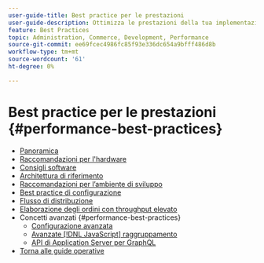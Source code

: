 ```yaml
---
user-guide-title: Best practice per le prestazioni
user-guide-description: Ottimizza le prestazioni della tua implementazione Adobe Commerce o di produzione di Magento Open Source utilizzando i nostri consigli.
feature: Best Practices
topic: Administration, Commerce, Development, Performance
source-git-commit: ee69fcec4986fc85f93e336dc654a9bfff486d8b
workflow-type: tm+mt
source-wordcount: '61'
ht-degree: 0%

---
```



# Best practice per le prestazioni {#performance-best-practices}

- [Panoramica](overview.md)
- [Raccomandazioni per l&#39;hardware](hardware.md)
- [Consigli software](software.md)
- [Architettura di riferimento](reference-architecture.md)
- [Raccomandazioni per l’ambiente di sviluppo](development-environment.md)
- [Best practice di configurazione](configuration.md)
- [Flusso di distribuzione](deployment-flow.md)
- [Elaborazione degli ordini con throughput elevato](high-throughput-order-processing.md)
- Concetti avanzati {#performance-best-practices}
   - [Configurazione avanzata](advanced-setup.md)
   - [Avanzate [!DNL JavaScript] raggruppamento](advanced-js-bundling.md)
   - [API di Application Server per GraphQL](application-server.md)
- [Torna alle guide operative](https://experienceleague.adobe.com/docs/commerce-operations/operational-guides/home.html)
